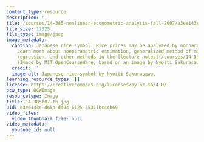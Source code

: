 ```yaml
---
content_type: resource
description: ''
file: /courses/14-385-nonlinear-econometric-analysis-fall-2007/e3ee143ed65ad49c612555311bc4cb69_14-385f07-th.jpg
file_size: 17325
file_type: image/jpeg
image_metadata:
  caption: Japanese rice symbol. Rice prices may be analyzed by nonparametric estimation.
    Learn more about nonparametric estimation, generalized method of moments, quantile
    regression, and other methods in the [lecture notes](/courses/14-385-nonlinear-econometric-analysis-fall-2007/pages/lecture-notes).
    (Image by MIT OpenCourseWare, based on an image by Nyoiti Sakurasawa.)
  credit: ''
  image-alt: Japanese rice symbol by Nyoiti Sakurasawa.
learning_resource_types: []
license: https://creativecommons.org/licenses/by-nc-sa/4.0/
ocw_type: OCWImage
resourcetype: Image
title: 14-385f07-th.jpg
uid: e3ee143e-d65a-d49c-6125-55311bc4cb69
video_files:
  video_thumbnail_file: null
video_metadata:
  youtube_id: null
---
```

